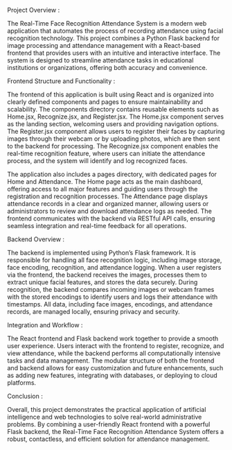 Project Overview :

The Real-Time Face Recognition Attendance System is a modern web application that automates the process of recording attendance using facial recognition technology. This project combines a Python Flask backend for image processing and attendance management with a React-based frontend that provides users with an intuitive and interactive interface. The system is designed to streamline attendance tasks in educational institutions or organizations, offering both accuracy and convenience.

Frontend Structure and Functionality :

The frontend of this application is built using React and is organized into clearly defined components and pages to ensure maintainability and scalability. The components directory contains reusable elements such as Home.jsx, Recognize.jsx, and Register.jsx. The Home.jsx component serves as the landing section, welcoming users and providing navigation options. The Register.jsx component allows users to register their faces by capturing images through their webcam or by uploading photos, which are then sent to the backend for processing. The Recognize.jsx component enables the real-time recognition feature, where users can initiate the attendance process, and the system will identify and log recognized faces.

The application also includes a pages directory, with dedicated pages for Home and Attendance. The Home page acts as the main dashboard, offering access to all major features and guiding users through the registration and recognition processes. The Attendance page displays attendance records in a clear and organized manner, allowing users or administrators to review and download attendance logs as needed. The frontend communicates with the backend via RESTful API calls, ensuring seamless integration and real-time feedback for all operations.

Backend Overview :

The backend is implemented using Python’s Flask framework. It is responsible for handling all face recognition logic, including image storage, face encoding, recognition, and attendance logging. When a user registers via the frontend, the backend receives the images, processes them to extract unique facial features, and stores the data securely. During recognition, the backend compares incoming images or webcam frames with the stored encodings to identify users and logs their attendance with timestamps. All data, including face images, encodings, and attendance records, are managed locally, ensuring privacy and security.

Integration and Workflow :

The React frontend and Flask backend work together to provide a smooth user experience. Users interact with the frontend to register, recognize, and view attendance, while the backend performs all computationally intensive tasks and data management. The modular structure of both the frontend and backend allows for easy customization and future enhancements, such as adding new features, integrating with databases, or deploying to cloud platforms.

Conclusion :

Overall, this project demonstrates the practical application of artificial intelligence and web technologies to solve real-world administrative problems. By combining a user-friendly React frontend with a powerful Flask backend, the Real-Time Face Recognition Attendance System offers a robust, contactless, and efficient solution for attendance management.
